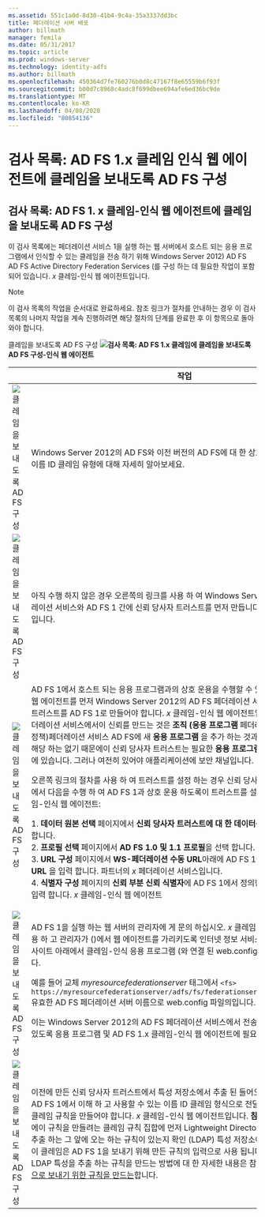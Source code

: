 ```yaml
---
ms.assetid: 551c1a0d-8d30-41b4-9c4a-35a3337dd3bc
title: 페더레이션 서버 배포
author: billmath
manager: femila
ms.date: 05/31/2017
ms.topic: article
ms.prod: windows-server
ms.technology: identity-adfs
ms.author: billmath
ms.openlocfilehash: 450364d7fe760276b0d8c47167f8e65559b6f93f
ms.sourcegitcommit: b00d7c8968c4adc8f699dbee694afe6ed36bc9de
ms.translationtype: MT
ms.contentlocale: ko-KR
ms.lasthandoff: 04/08/2020
ms.locfileid: "80854136"
---
```

# <a name="checklist-configuring-ad-fs-to-send-claims-to-an-ad-fs-1x-claims-aware-web-agent"></a>검사 목록: AD FS 1.x 클레임 인식 웹 에이전트에 클레임을 보내도록 AD FS 구성

  
## <a name="checklist-configuring-ad-fs-to-send-claims-to-an-adfs1x-claims-aware-web-agent"></a>검사 목록: AD FS 1. x 클레임\-인식 웹 에이전트에 클레임을 보내도록 AD FS 구성  
이 검사 목록에는 페더레이션 서비스 1을 실행 하는 웹 서버에서 호스트 되는 응용 프로그램에서 인식할 수 있는 클레임을 전송 하기 위해 Windows Server 2012\) AD FS AD FS Active Directory Federation Services \(를 구성 하는 데 필요한 작업이 포함 되어 있습니다. *x* 클레임\-인식 웹 에이전트입니다.  
  
> [!NOTE]  
> 이 검사 목록의 작업을 순서대로 완료하세요. 참조 링크가 절차를 안내하는 경우 이 검사 목록의 나머지 작업을 계속 진행하려면 해당 절차의 단계를 완료한 후 이 항목으로 돌아와야 합니다.  
  
클레임을 보내도록 AD FS 구성 ![](media/2b05dce3-938f-4168-9b8f-1f4398cbdb9b.gif)**검사 목록: AD FS 1.x 클레임에 클레임을 보내도록 AD FS 구성\-인식 웹 에이전트**  
  
||작업|참조|  
|-|--------|-------------|  
|![클레임을 보내도록 AD FS 구성](media/icon_checkboxo.gif)|Windows Server 2012의 AD FS와 이전 버전의 AD FS에 대 한 상호 운용성을 계획 하 고 이름 ID 클레임 유형에 대해 자세히 알아보세요.|](media/faa393df-4856-4431-9eda-4f4e5be72a90.gif)[AD FS 1.x와의 상호 운용성을 위한 클레임 계획](https://technet.microsoft.com/library/ff678040.aspx) 을 보내도록 AD FS 구성 ![|  
|![클레임을 보내도록 AD FS 구성](media/icon_checkboxo.gif)|아직 수행 하지 않은 경우 오른쪽의 링크를 사용 하 여 Windows Server 2012의 AD FS 페더레이션 서비스와 AD FS 1 간에 신뢰 당사자 트러스트를 먼저 만듭니다. *x* 페더레이션 서비스입니다.|[검사 목록: AD FS 1.x 페더레이션 서비스 클레임을 보내도록 AD FS 구성](Checklist--Configuring-AD-FS-to-Send-Claims-to-an-AD-FS-1.x-Federation-Service.md)|  
|![클레임을 보내도록 AD FS 구성](media/icon_checkboxo.gif)|AD FS 1에서 호스트 되는 응용 프로그램과의 상호 운용을 수행할 수 있습니다. *x* 클레임\-인식 웹 에이전트를 먼저 Windows Server 2012의 AD FS 페더레이션 서비스에서 신뢰 당사자 트러스트를 AD FS 1로 만들어야 합니다. *x* 클레임\-인식 웹 에이전트입니다. **참고:** AD FS 페더레이션 서비스에서이 신뢰를 만드는 것은 **조직 \(응용 프로그램** 페더레이션 서비스\\\\\\트러스트 정책\)페더레이션 서비스 AD FS에 새 **응용 프로그램** 을 추가 하는 것과 동일 합니다. AD FS에 해당 하는 없기 때문에이 신뢰 당사자 트러스트는 필요한 **응용 프로그램** 노드 자체 스냅인에서\-에 있습니다. 그러나 여전히 있어야 애플리케이션에 보안 채널입니다.<p>오른쪽 링크의 절차를 사용 하 여 트러스트를 설정 하는 경우 신뢰 당사자 트러스트 추가 마법사에서 다음을 수행 하 여 AD FS 1과 상호 운용 하도록이 트러스트를 설정 해야 합니다. *x* 클레임\-인식 웹 에이전트:<p>1. **데이터 원본 선택** 페이지에서 **신뢰 당사자 트러스트에 대 한 데이터를 수동으로 입력**을 선택 합니다.<br />2. **프로필 선택** 페이지에서 **AD FS 1.0 및 1.1 프로필**을 선택 합니다.<br />3. **URL 구성** 페이지에서 **WS\-페더레이션 수동 URL**아래에 AD FS 1에 정의 된 **응용 프로그램 URL** 을 입력 합니다. 파트너의 *x* 페더레이션 서비스입니다.<br />4. **식별자 구성** 페이지의 **신뢰 부분 신뢰 식별자**에 AD FS 1에서 정의한 **응용 프로그램 URL** 을 입력 합니다. *x* 클레임\-인식 웹 에이전트|클레임을 보내도록 AD FS 구성 ![](media/faa393df-4856-4431-9eda-4f4e5be72a90.gif)[신뢰 당사자 트러스트를 수동으로 만듭니다](../../ad-fs/operations/Create-a-Relying-Party-Trust.md) .|  
|![클레임을 보내도록 AD FS 구성](media/icon_checkboxo.gif)|AD FS 1을 실행 하는 웹 서버의 관리자에 게 문의 하십시오. *x* 클레임\-인식 웹 에이전트를 사용 하 고 관리자가 \(\)에서 웹 에이전트를 가리키도록 인터넷 정보 서비스 \) IIS AD FS의 기본 웹 사이트 아래에서 클레임\-인식 응용 프로그램 \(와 연결 된 web.config 파일을 편집 해야 합니다.<p>예를 들어 교체 *myresourcefederationserver* 태그에서 `<fs> https://myresourcefederationserver/adfs/fs/federationserverservice.asmx</fs>` 유효한 AD FS 페더레이션 서버 이름으로 web.config 파일의입니다.<p>이는 Windows Server 2012의 AD FS 페더레이션 서비스에서 전송 된 클레임을 사용할 수 있도록 응용 프로그램 및 AD FS 1.x 클레임\-인식 웹 에이전트에 필요 합니다.|N\/A|  
|![클레임을 보내도록 AD FS 구성](media/icon_checkboxo.gif)|이전에 만든 신뢰 당사자 트러스트에서 특성 저장소에서 추출 된 들어오는 클레임을 사용 하 여 AD FS 1에서 이해 하 고 사용할 수 있는 이름 ID 클레임 형식으로 전달, 필터링 또는 변환 하는 클레임 규칙을 만들어야 합니다. *x* 클레임\-인식 웹 에이전트입니다. **참고:** 이 규칙을 만들기 전에이 규칙을 만들려는 클레임 규칙 집합에 먼저 Lightweight Directory Access Protocol을 추출 하는 그 앞에 오는 하는 규칙이 있는지 확인 \(LDAP\) 특성 저장소에서 특성 클레임입니다. 이 클레임은 AD FS 1을 보내기 위해 만든 규칙의 입력으로 사용 됩니다. *x*\-호환 클레임입니다. LDAP 특성을 추출 하는 규칙을 만드는 방법에 대 한 자세한 내용은 참조 [LDAP 특성을 클레임으로 보내기 위한 규칙을 만드는](../../ad-fs/operations/Create-a-Rule-to-Send-LDAP-Attributes-as-Claims.md)합니다.|클레임을 보내도록 AD FS 구성 ![](media/faa393df-4856-4431-9eda-4f4e5be72a90.gif)[AD FS 1.X 호환 클레임을 보내는 규칙을 만듭니다.](../../ad-fs/operations/Create-a-Rule-to-Send-an-AD-FS-1x-Compatible-Claim.md)|  
  

